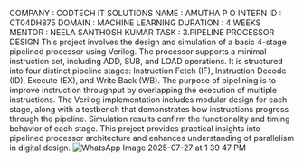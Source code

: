 COMPANY : CODTECH IT SOLUTIONS
NAME : AMUTHA P O
INTERN ID : CT04DH875
DOMAIN : MACHINE LEARNING
DURATION : 4 WEEKS
MENTOR : NEELA SANTHOSH KUMAR
TASK : 3.PIPELINE PROCESSOR DESIGN
This project involves the design and simulation of a basic 4-stage pipelined processor using Verilog. The processor supports a minimal instruction set, including ADD, SUB, and LOAD operations. It is structured into four distinct pipeline stages: Instruction Fetch (IF), Instruction Decode (ID), Execute (EX), and Write Back (WB). The purpose of pipelining is to improve instruction throughput by overlapping the execution of multiple instructions. The Verilog implementation includes modular design for each stage, along with a testbench that demonstrates how instructions progress through the pipeline. Simulation results confirm the functionality and timing behavior of each stage. This project provides practical insights into pipelined processor architecture and enhances understanding of parallelism in digital design.
![WhatsApp Image 2025-07-27 at 1 39 47 PM](https://github.com/user-attachments/assets/8a7412c7-9692-43c2-93ed-9c0123e7dcde)
